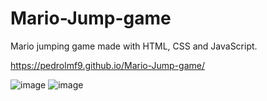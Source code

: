 # Mario-Jump-game
Mario jumping game made with HTML, CSS and JavaScript.

https://pedrolmf9.github.io/Mario-Jump-game/

![image](https://user-images.githubusercontent.com/75872844/200387814-115d19b2-1af2-4f5d-ba22-16875421cf74.png)
![image](https://user-images.githubusercontent.com/75872844/200387877-f505c7b3-08d1-428b-bc30-40e16b46c5ac.png)
